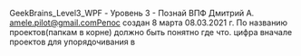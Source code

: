GeekBrains_Level3_WPF - Уровень 3 - Познай ВПФ
Дмитрий А.	amele.pilot@gmail.comРепос создан 8 марта 08.03.2021 г.
По названию проектов(папкам в корне) должно быть понятно где что.
цифра вначале проектов для упорядочивания в 
